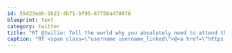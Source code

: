 ```yaml
---
id: 55d23eeb-1b21-4bf1-bf95-87758a478078
blueprint: text
category: twitter
title: "RT @twilio: Tell the world why you absolutely need to attend the Twilio Conference and win free tickets, hotel, and airfare:\_http://t.co ..."
caption: "RT <span class=\"username username_linked\">@<a href=\"https://twitter.com/twilio\" title=\"twilio\">twilio</a></span>: Tell the world why you absolutely need to attend the Twilio Conference and win free tickets, hotel, and airfare:\_http://t.co ..."
---
```

